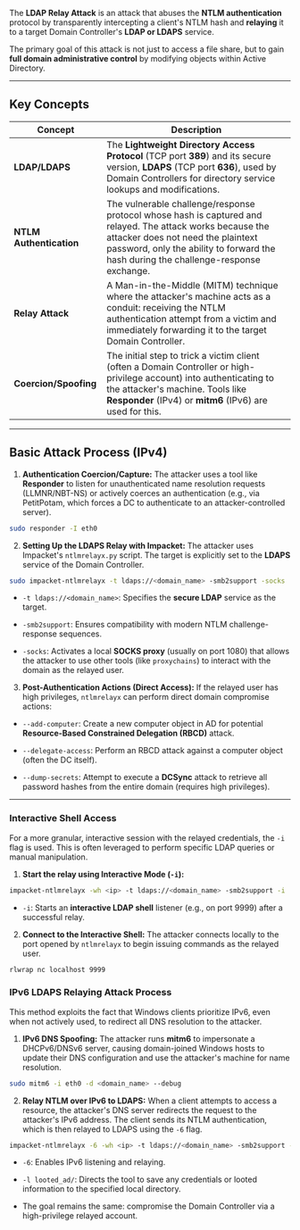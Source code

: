 The **LDAP Relay Attack** is an attack that abuses the **NTLM authentication** protocol by transparently intercepting a client's NTLM hash and **relaying** it to a target Domain Controller's **LDAP or LDAPS** service.

The primary goal of this attack is not just to access a file share, but to gain **full domain administrative control** by modifying objects within Active Directory.

---

## Key Concepts

|Concept|Description|
|---|---|
|**LDAP/LDAPS**|The **Lightweight Directory Access Protocol** (TCP port **389**) and its secure version, **LDAPS** (TCP port **636**), used by Domain Controllers for directory service lookups and modifications.|
|**NTLM Authentication**|The vulnerable challenge/response protocol whose hash is captured and relayed. The attack works because the attacker does not need the plaintext password, only the ability to forward the hash during the challenge-response exchange.|
|**Relay Attack**|A Man-in-the-Middle (MITM) technique where the attacker's machine acts as a conduit: receiving the NTLM authentication attempt from a victim and immediately forwarding it to the target Domain Controller.|
|**Coercion/Spoofing**|The initial step to trick a victim client (often a Domain Controller or high-privilege account) into authenticating to the attacker's machine. Tools like **Responder** (IPv4) or **mitm6** (IPv6) are used for this.|

---

## Basic Attack Process (IPv4)

1. **Authentication Coercion/Capture:** The attacker uses a tool like **Responder** to listen for unauthenticated name resolution requests (LLMNR/NBT-NS) or actively coerces an authentication (e.g., via PetitPotam, which forces a DC to authenticate to an attacker-controlled server).

```bash
sudo responder -I eth0
``` 

2. **Setting Up the LDAPS Relay with Impacket:** The attacker uses Impacket's `ntlmrelayx.py` script. The target is explicitly set to the **LDAPS** service of the Domain Controller.
```bash
sudo impacket-ntlmrelayx -t ldaps://<domain_name> -smb2support -socks
``` 
- `-t ldaps://<domain_name>`: Specifies the **secure LDAP** service as the target.

- `-smb2support`: Ensures compatibility with modern NTLM challenge-response sequences.

- `-socks`: Activates a local **SOCKS proxy** (usually on port 1080) that allows the attacker to use other tools (like `proxychains`) to interact with the domain as the relayed user.

3. **Post-Authentication Actions (Direct Access):** If the relayed user has high privileges, `ntlmrelayx` can perform direct domain compromise actions:

- `--add-computer`: Create a new computer object in AD for potential **Resource-Based Constrained Delegation (RBCD)** attack.

- `--delegate-access`: Perform an RBCD attack against a computer object (often the DC itself).

- `--dump-secrets`: Attempt to execute a **DCSync** attack to retrieve all password hashes from the entire domain (requires high privileges).


---

### Interactive Shell Access

For a more granular, interactive session with the relayed credentials, the `-i` flag is used. This is often leveraged to perform specific LDAP queries or manual manipulation.

1. **Start the relay using Interactive Mode (`-i`):**
```bash
impacket-ntlmrelayx -wh <ip> -t ldaps://<domain_name> -smb2support -i
``` 
- `-i`: Starts an **interactive LDAP shell** listener (e.g., on port 9999) after a successful relay.

2. **Connect to the Interactive Shell:** The attacker connects locally to the port opened by `ntlmrelayx` to begin issuing commands as the relayed user.
```bash
rlwrap nc localhost 9999
``` 

### IPv6 LDAPS Relaying Attack Process

This method exploits the fact that Windows clients prioritize IPv6, even when not actively used, to redirect all DNS resolution to the attacker.

1. **IPv6 DNS Spoofing:** The attacker runs **mitm6** to impersonate a DHCPv6/DNSv6 server, causing domain-joined Windows hosts to update their DNS configuration and use the attacker's machine for name resolution.
```bash
sudo mitm6 -i eth0 -d <domain_name> --debug
``` 

2. **Relay NTLM over IPv6 to LDAPS:** When a client attempts to access a resource, the attacker's DNS server redirects the request to the attacker's IPv6 address. The client sends its NTLM authentication, which is then relayed to LDAPS using the `-6` flag.
```bash
impacket-ntlmrelayx -6 -wh <ip> -t ldaps://<domain_name> -smb2support -l looted_ad/ -i
``` 
- `-6`: Enables IPv6 listening and relaying.

- `-l looted_ad/`: Directs the tool to save any credentials or looted information to the specified local directory.

- The goal remains the same: compromise the Domain Controller via a high-privilege relayed account.
